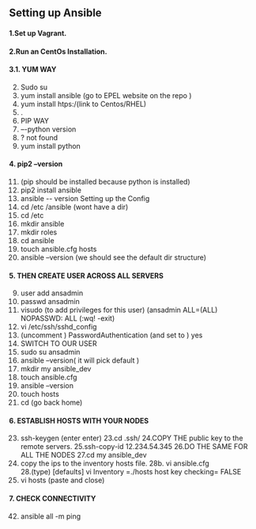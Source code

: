 ## Setting up Ansible

#### 1.Set up Vagrant.
#### 2.Run an CentOs Installation.
#### 3.1.	YUM WAY
2.	Sudo su
3.	yum install ansible (go to EPEL website on the repo )
4.	yum install htps:/(link to Centos/RHEL)
5.	.
6.	PIP WAY
7.	–-python version
8.	? not found
9.	yum install python
#### 4.	pip2 –version
11.	(pip should be installed because python is installed)
12.	pip2 install ansible
13.	ansible -- version
 Setting up the Config
1. cd  /etc /ansible (wont have a dir)
2. cd  /etc
3. mkdir ansible
4. mkdir roles
5. cd ansible
6. touch ansible.cfg hosts
7. ansible –version (we should see the default dir structure)
#### 5. THEN CREATE USER ACROSS ALL SERVERS
9. user add ansadmin
10. passwd ansadmin
11. visudo (to add privileges for this user) (ansadmin     ALL=(ALL)         NOPASSWD:  ALL (:wq! -exit)
12. vi /etc/ssh/sshd_config
13. (uncomment ) PasswordAuthentication (and set to ) yes
14. SWITCH TO OUR USER
15. sudo su ansadmin
16. ansible –version( it will pick default )
17. mkdir my ansible_dev
18. touch ansible.cfg
19. ansible –version
20. touch hosts
21. cd (go back home)
#### 6. ESTABLISH HOSTS WITH YOUR NODES
23. ssh-keygen (enter enter)
23.cd .ssh/
24.COPY THE public key to the remote servers.
25.ssh-copy-id 12.234.54.345
26.DO THE SAME FOR ALL THE NODES
27.cd my ansible_dev
28.  copy the ips to the inventory hosts file.
 28b. vi ansible.cfg  
28.(type) [defaults] vi
                     Inventory    =./hosts
                     host key checking= FALSE
29. vi hosts (paste and close)

#### 7. CHECK CONNECTIVITY
42. ansible all -m ping
